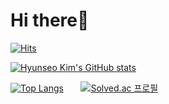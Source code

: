 # Hi there👋
[![Hits](https://hits.seeyoufarm.com/api/count/incr/badge.svg?url=https%3A%2F%2Fgithub.com%2Fhnklcbs&count_bg=%2329A842&title_bg=%2322252D&icon=github.svg&icon_color=%23FFFFFF&title=views&edge_flat=false)](https://hits.seeyoufarm.com)

[![Hyunseo Kim's GitHub stats](https://github-readme-stats.vercel.app/api?username=hnklcbs)](https://github.com/hnklcbs/github-readme-stats)

[![Top Langs](https://github-readme-stats.vercel.app/api/top-langs/?username=hnklcbs&layout=compact)](https://github.com/hnklcbs/github-readme-stats)
&nbsp;&nbsp;&nbsp;&nbsp;&nbsp;
[![Solved.ac 프로필](http://mazassumnida.wtf/api/v2/generate_badge?boj=khs050305)](https://solved.ac/khs050305)
